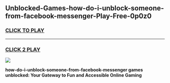 
## Unblocked-Games-how-do-i-unblock-someone-from-facebook-messenger-Play-Free-0p0z0
<h3>
<a href="https://premium76.site?title=how-do-i-unblock-someone-from-facebook-messenger&ref=18A1">CLICK TO PLAY</a></h3>
<hr>

<h3>
<a href="https://premium76.site?title=how-do-i-unblock-someone-from-facebook-messenger&ref=18A1">CLICK 2 PLAY</a>
  
</h3>

<a href="https://premium76.site?title=how-do-i-unblock-someone-from-facebook-messenger&ref=18A1"><img src="https://clearcache.store/games.png"></a>


**how-do-i-unblock-someone-from-facebook-messenger games unblocked: Your Gateway to Fun and Accessible Online Gaming**
